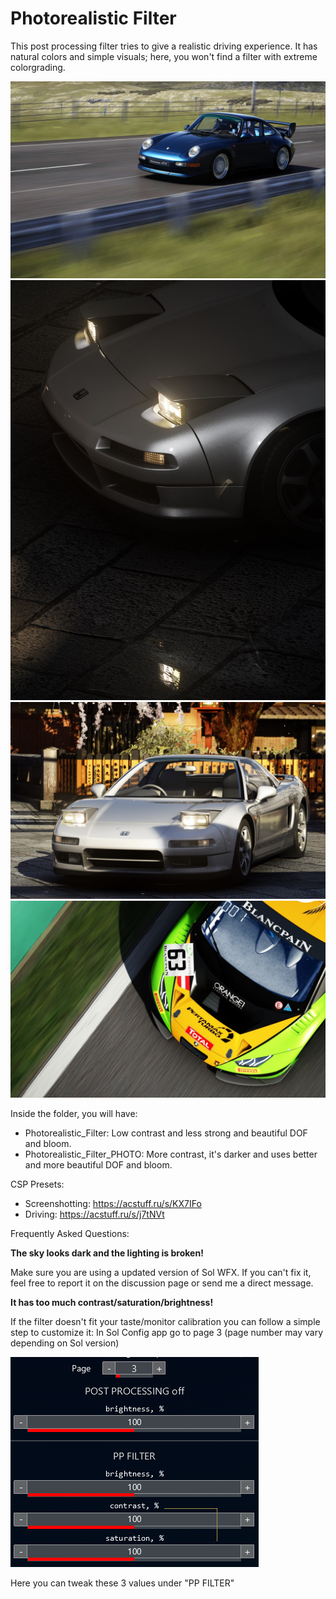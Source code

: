 # Photorealistic Filter
This post processing filter tries to give a realistic driving experience. It has natural colors and simple visuals; here, you won't find a filter with extreme colorgrading.

![](src/1.jpg)
![](src/2.jpg)
![](src/3.jpg)
![](src/4.jpg)

Inside the folder, you will have:
* Photorealistic_Filter:
Low contrast and less strong and beautiful DOF and bloom.
* Photorealistic_Filter_PHOTO:
More contrast, it's darker and uses better and more beautiful DOF and bloom.

CSP Presets:
* Screenshotting: https://acstuff.ru/s/KX7IFo
* Driving: https://acstuff.ru/s/j7tNVt

Frequently Asked Questions:

**The sky looks dark and the lighting is broken!**

Make sure you are using a updated version of Sol WFX. If you can't fix it, feel free to report it on the discussion page or send me a direct message.

**It has too much contrast/saturation/brightness!**

If the filter doesn't fit your taste/monitor calibration you can follow a simple step to customize it:
In Sol Config app go to page 3 (page number may vary depending on Sol version)

![](src/1618044648271.png)

Here you can tweak these 3 values under "PP FILTER"
